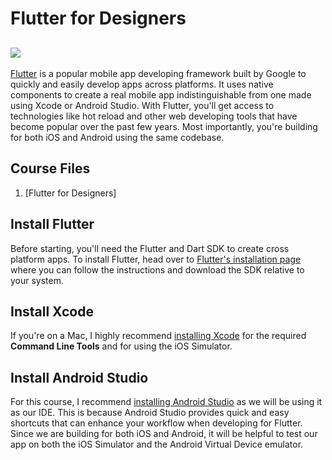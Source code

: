 # Flutter for Designers
![](https://cl.ly/6338dcbc2dd6/download/1.jpg)
---
[Flutter](https://flutter.dev/) is a popular mobile app developing framework built by Google to quickly and easily develop apps across platforms. It uses native components to create a real mobile app indistinguishable from one made using Xcode or Android Studio. With Flutter, you'll get access to technologies like hot reload and other web developing tools that have become popular over the past few years. Most importantly, you're building for both iOS and Android using the same codebase.

## Course Files
1. [Flutter for Designers]

## Install Flutter

Before starting, you'll need the Flutter and Dart SDK to create cross platform apps. To install Flutter, head over to [Flutter's installation page](https://flutter.dev/docs/get-started/install) where you can follow the instructions and download the SDK relative to your system.

## Install Xcode

If you're on a Mac, I highly recommend [installing Xcode](https://itunes.apple.com/ca/app/xcode/id497799835?mt=12) for the required **Command Line Tools** and for using the iOS Simulator.

## Install Android Studio

For this course, I recommend [installing Android Studio](http://developer.android.com/studio) as we will be using it as our IDE. This is because Android Studio provides quick and easy shortcuts that can enhance your workflow when developing for Flutter. Since we are building for both iOS and Android, it will be helpful to test our app on both the iOS Simulator and the Android Virtual Device emulator.
